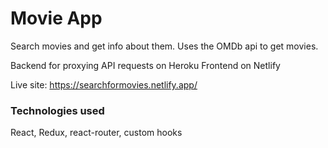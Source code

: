 # Movie App

Search movies and get info about them. Uses the OMDb api to get movies.

Backend for proxying API requests on Heroku
Frontend on Netlify

Live site: https://searchformovies.netlify.app/

### Technologies used

React, Redux, react-router, custom hooks
